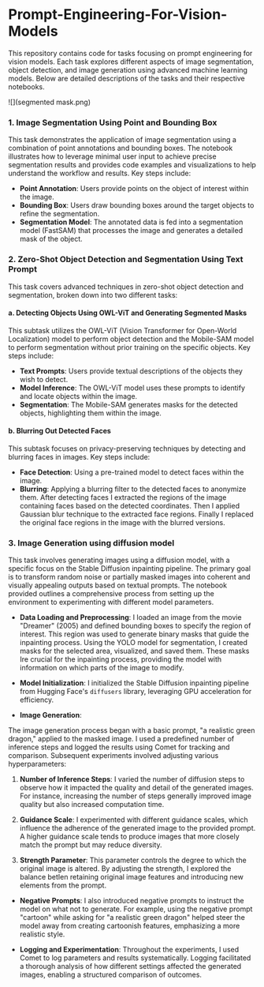 # Prompt-Engineering-For-Vision-Models

This repository contains code for tasks focusing on prompt engineering for vision models. Each task explores different aspects of image segmentation, object detection, and image generation using advanced machine learning models. Below are detailed descriptions of the tasks and their respective notebooks.

![](segmented mask.png)

### 1. Image Segmentation Using Point and Bounding Box

This task demonstrates the application of image segmentation using a combination of point annotations and bounding boxes. The notebook illustrates how to leverage minimal user input to achieve precise segmentation results and provides code examples and visualizations to help understand the workflow and results. Key steps include:

- **Point Annotation**: Users provide points on the object of interest within the image.
- **Bounding Box**: Users draw bounding boxes around the target objects to refine the segmentation.
- **Segmentation Model**: The annotated data is fed into a segmentation model (FastSAM) that processes the image and generates a detailed mask of the object.


### 2. Zero-Shot Object Detection and Segmentation Using Text Prompt

This task covers advanced techniques in zero-shot object detection and segmentation, broken down into two different tasks:

#### a. Detecting Objects Using OWL-ViT and Generating Segmented Masks

This subtask utilizes the OWL-ViT (Vision Transformer for Open-World Localization) model to perform object detection and the Mobile-SAM model to perform segmentation without prior training on the specific objects. Key steps include:

- **Text Prompts**: Users provide textual descriptions of the objects they wish to detect.
- **Model Inference**: The OWL-ViT model uses these prompts to identify and locate objects within the image.
- **Segmentation**: The Mobile-SAM  generates masks for the detected objects, highlighting them within the image.


#### b. Blurring Out Detected Faces

This subtask focuses on privacy-preserving techniques by detecting and blurring faces in images. Key steps include:

- **Face Detection**: Using a pre-trained model to detect faces within the image.
- **Blurring**: Applying a blurring filter to the detected faces to anonymize them. After detecting faces I extracted the regions of the image containing faces based on the detected coordinates. Then I applied Gaussian blur technique to the extracted face regions. Finally I replaced the original face regions in the image with the blurred versions.


### 3. Image Generation using diffusion model

This task involves generating images using a diffusion model, with a specific focus on the Stable Diffusion inpainting pipeline. The primary goal is to transform random noise or partially masked images into coherent and visually appealing outputs based on textual prompts. The notebook provided outlines a comprehensive process from setting up the environment to experimenting with different model parameters.

- **Data Loading and Preprocessing**: I loaded an image from the movie "Dreamer" (2005) and defined bounding boxes to specify the region of interest. This region was used to generate binary masks that guide the inpainting process. Using the YOLO model for segmentation, I created masks for the selected area, visualized, and saved them. These masks Ire crucial for the inpainting process, providing the model with information on which parts of the image to modify.

- **Model Initialization**: I initialized the Stable Diffusion inpainting pipeline from Hugging Face's `diffusers` library, leveraging GPU acceleration for efficiency.

- **Image Generation**:

The image generation process began with a basic prompt, "a realistic green dragon," applied to the masked image. I used a predefined number of inference steps and logged the results using Comet for tracking and comparison. Subsequent experiments involved adjusting various hyperparameters:

1. **Number of Inference Steps**: I varied the number of diffusion steps to observe how it impacted the quality and detail of the generated images. For instance, increasing the number of steps generally improved image quality but also increased computation time.
   
2. **Guidance Scale**: I experimented with different guidance scales, which influence the adherence of the generated image to the provided prompt. A higher guidance scale tends to produce images that more closely match the prompt but may reduce diversity.

3. **Strength Parameter**: This parameter controls the degree to which the original image is altered. By adjusting the strength, I explored the balance betIen retaining original image features and introducing new elements from the prompt.

- **Negative Prompts**: I also introduced negative prompts to instruct the model on what not to generate. For example, using the negative prompt "cartoon" while asking for "a realistic green dragon" helped steer the model away from creating cartoonish features, emphasizing a more realistic style.

- **Logging and Experimentation**: Throughout the experiments, I used Comet to log parameters and results systematically. Logging facilitated a thorough analysis of how different settings affected the generated images, enabling a structured comparison of outcomes.
